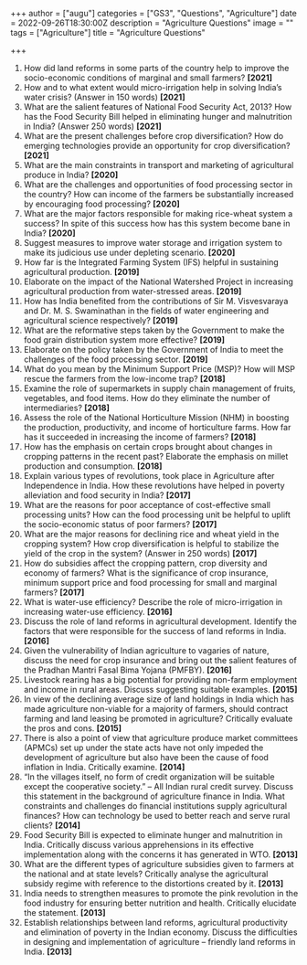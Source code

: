 +++
author = ["augu"]
categories = ["GS3", "Questions", "Agriculture"]
date = 2022-09-26T18:30:00Z
description = "Agriculture Questions"
image = ""
tags = ["Agriculture"]
title = "Agriculture Questions"

+++
 1. How did land reforms in some parts of the country help to improve the socio-economic conditions of marginal and small farmers? **\[2021\]**
 2. How and to what extent would micro-irrigation help in solving India’s water crisis? (Answer in 150 words) **\[2021\]**
 3. What are the salient features of National Food Security Act, 2013? How has the Food Security Bill helped in eliminating hunger and malnutrition in India? (Answer 250 words) **\[2021\]**
 4. What are the present challenges before crop diversification? How do emerging technologies provide an opportunity for crop diversification? **\[2021\]**
 5. What are the main constraints in transport and marketing of agricultural produce in India? **\[2020\]**
 6. What are the challenges and opportunities of food processing sector in the country? How can income of the farmers be substantially increased by encouraging food processing? **\[2020\]**
 7. What are the major factors responsible for making rice-wheat system a success? In spite of this success how has this system become bane in India? **\[2020\]**
 8. Suggest measures to improve water storage and irrigation system to make its judicious use under depleting scenario. **\[2020\]**
 9. How far is the Integrated Farming System (IFS) helpful in sustaining agricultural production. **\[2019\]**
10. Elaborate on the impact of the National Watershed Project in increasing agricultural production from water-stressed areas. **\[2019\]**
11. How has India benefited from the contributions of Sir M. Visvesvaraya and Dr. M. S. Swaminathan in the fields of water engineering and agricultural science respectively? **\[2019\]**
12. What are the reformative steps taken by the Government to make the food grain distribution system more effective? **\[2019\]**
13. Elaborate on the policy taken by the Government of India to meet the challenges of the food processing sector. **\[2019\]**
14. What do you mean by the Minimum Support Price (MSP)? How will MSP rescue the farmers from the low-income trap? **\[2018\]**
15. Examine the role of supermarkets in supply chain management of fruits, vegetables, and food items. How do they eliminate the number of intermediaries? **\[2018\]**
16. Assess the role of the National Horticulture Mission (NHM) in boosting the production, productivity, and income of horticulture farms. How far has it succeeded in increasing the income of farmers? **\[2018\]**
17. How has the emphasis on certain crops brought about changes in cropping patterns in the recent past? Elaborate the emphasis on millet production and consumption. **\[2018\]**
18. Explain various types of revolutions, took place in Agriculture after Independence in India. How these revolutions have helped in poverty alleviation and food security in India? **\[2017\]**
19. What are the reasons for poor acceptance of cost-effective small processing units? How can the food processing unit be helpful to uplift the socio-economic status of poor farmers? **\[2017\]**
20. What are the major reasons for declining rice and wheat yield in the cropping system? How crop diversification is helpful to stabilize the yield of the crop in the system? (Answer in 250 words) **\[2017\]**
21. How do subsidies affect the cropping pattern, crop diversity and economy of farmers? What is the significance of crop insurance, minimum support price and food processing for small and marginal farmers? **\[2017\]**
22. What is water-use efficiency? Describe the role of micro-irrigation in increasing water-use efficiency. **\[2016\]**
23. Discuss the role of land reforms in agricultural development. Identify the factors that were responsible for the success of land reforms in India. **\[2016\]**
24. Given the vulnerability of Indian agriculture to vagaries of nature, discuss the need for crop insurance and bring out the salient features of the Pradhan Mantri Fasal Bima Yojana (PMFBY). **\[2016\]**
25. Livestock rearing has a big potential for providing non-farm employment and income in rural areas. Discuss suggesting suitable examples. **\[2015\]**
26. In view of the declining average size of land holdings in India which has made agriculture non-viable for a majority of farmers, should contract farming and land leasing be promoted in agriculture? Critically evaluate the pros and cons. **\[2015\]**
27. There is also a point of view that agriculture produce market committees (APMCs) set up under the state acts have not only impeded the development of agriculture but also have been the cause of food inflation in India. Critically examine. **\[2014\]**
28. “In the villages itself, no form of credit organization will be suitable except the cooperative society.” – All Indian rural credit survey. Discuss this statement in the background of agriculture finance in India. What constraints and challenges do financial institutions supply agricultural finances? How can technology be used to better reach and serve rural clients? **\[2014\]**
29. Food Security Bill is expected to eliminate hunger and malnutrition in India. Critically discuss various apprehensions in its effective implementation along with the concerns it has generated in WTO. **\[2013\]**
30. What are the different types of agriculture subsidies given to farmers at the national and at state levels? Critically analyse the agricultural subsidy regime with reference to the distortions created by it. **\[2013\]**
31. India needs to strengthen measures to promote the pink revolution in the food industry for ensuring better nutrition and health. Critically elucidate the statement. **\[2013\]**
32. Establish relationships between land reforms, agricultural productivity and elimination of poverty in the Indian economy. Discuss the difficulties in designing and implementation of agriculture – friendly land reforms in India. **\[2013\]**